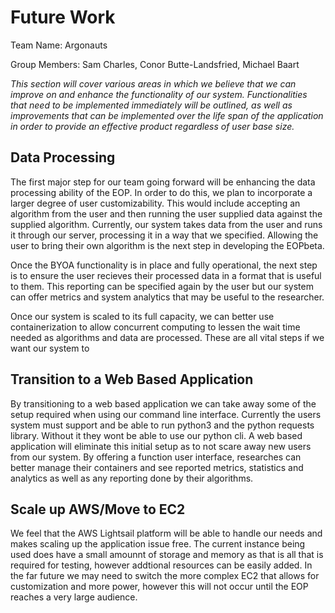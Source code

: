 # Future Work
Team Name: Argonauts

Group Members: Sam Charles, Conor Butte-Landsfried, Michael Baart

_This section will cover various areas in which we believe that we can improve on and enhance the functionality of our system. Functionalities that need to be implemented immediately will be outlined, as well as improvements that can be implemented over the life span of the application in order to provide an effective product regardless of user base size._

## Data Processing

The first major step for our team going forward will be enhancing the data processing ability of the EOP. In order to do this, we plan to incorporate a larger degree of user customizability. This would include accepting an algorithm from the user and then running the user supplied data against the supplied algorithm. Currently, our system takes data from the user and runs it through our server, processing it in a way that we specified. Allowing the user to bring their own algorithm is the next step in developing the EOPbeta.

Once the BYOA functionality is in place and fully operational, the next step is to ensure the user recieves their processed data in a format that is useful to them. This reporting can be specified again by the user but our system can offer metrics and system analytics that may be useful to the researcher. 

Once our system is scaled to its full capacity, we can better use containerization to allow concurrent computing to lessen the wait time needed as algorithms and data are processed. These are all vital steps if we want our system to 

## Transition to a Web Based Application
By transitioning to a web based application we can take away some of the setup required when using our command line interface. Currently the users system must support and be able to run python3 and the python requests library. Without it they wont be able to use our python cli. A web based application will eliminate this initial setup as to not scare away new users from our system. By offering a function user interface, researches can better manage their containers and see reported metrics, statistics and analytics as well as any reporting done by their algorithms.

## Scale up AWS/Move to EC2
We feel that the AWS Lightsail platform will be able to handle our needs and makes scaling up the application issue free. The current instance being used does have a small amounnt of storage and memory as that is all that is required for testing, however addtional resources can be easily added. In the far future we may need to switch the more complex EC2 that allows for customization and more power, however this will not occur until the EOP reaches a very large audience.

